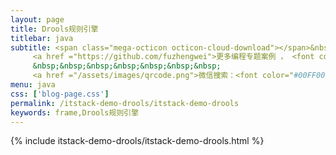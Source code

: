 ```yaml
---
layout: page
title: Drools规则引擎
titlebar: java
subtitle: <span class="mega-octicon octicon-cloud-download"></span>&nbsp;&nbsp;
     <a href ="https://github.com/fuzhengwei">更多编程专题案例 ， <font color="#EB9439">点我</font>查看！</a><br/><br/>
     &nbsp;&nbsp;&nbsp;&nbsp;&nbsp;&nbsp;&nbsp;
     <a href ="/assets/images/qrcode.png">微信搜索：<font color="#00FF00">bugstack虫洞栈</font>，关注公众号点击“关于->加群交流”。</a>
menu: java
css: ['blog-page.css']
permalink: /itstack-demo-drools/itstack-demo-drools
keywords: frame,Drools规则引擎
---
```


{% include itstack-demo-drools/itstack-demo-drools.html %}
